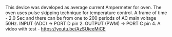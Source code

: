 This device was developed as average current Ampermeter for oven.
The oven uses pulse skipping technique for temperature control.
A frame of time - 2.0 Sec and there can be from one to 200 periods 
of AC main voltage 50Hz.
INPUT (ADC) -> PORT D  pin 2.
OUTPUT (PWM) -> PORT C pin 4.
A video with test - https://youtu.be/AzSUieeMiCE

